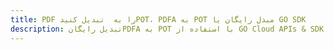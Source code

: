 ---title: PDF را به  تبدیل کنیدPOT، PDFA به POT مبدل رایگان یا GO SDKdescription: تبدیل رایگانPDFA به POT با استفاده از GO Cloud APIs & SDK همچنین اسناد PDF را در Cloud ایجاد، ویرایش و رندر کنید.---